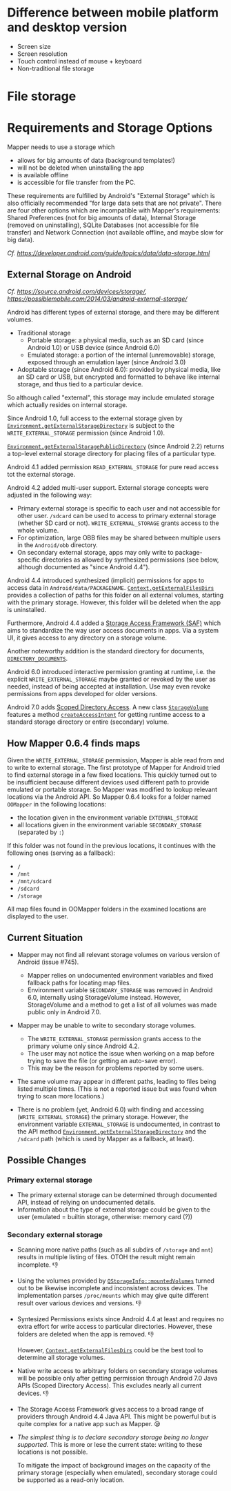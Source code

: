 # Difference between mobile platform and desktop version

* Screen size
* Screen resolution
* Touch control instead of mouse + keyboard
* Non-traditional file storage

# File storage

# Requirements and Storage Options

Mapper needs to use a storage which
- allows for big amounts of data (background templates!)
- will not be deleted when uninstalling the app
- is available offline
- is accessible for file transfer from the PC.

These requirements are fulfilled by Android's "External Storage" which is also officially recommended "for large data sets that are not private". There are four other options which are incompatible with Mapper's requirements: Shared Preferences (not for big amounts of data), Internal Storage (removed on uninstalling), SQLite Databases (not accessible for file transfer) and Network Connection (not available offline, and maybe slow for big data).

*Cf. https://developer.android.com/guide/topics/data/data-storage.html*

## External Storage on Android

*Cf. https://source.android.com/devices/storage/, https://possiblemobile.com/2014/03/android-external-storage/*

Android has different types of external storage, and there may be different volumes.

- Traditional storage
  - Portable storage: a physical media, such as an SD card (since Android 1.0) or USB device (since Android 6.0)
  - Emulated storage: a portion of the internal (unremovable) storage, exposed through an emulation layer (since Android 3.0)
- Adoptable storage (since Android 6.0):
  provided by physical media, like an SD card or USB, but encrypted and formatted to behave like internal storage, and thus tied to a particular device.

So although called "external", this storage may include emulated storage which actually resides on internal storage.

Since Android 1.0, full access to the external storage given by [`Environment.getExternalStorageDirectory`](https://developer.android.com/reference/android/os/Environment.html#getExternalStorageDirectory()) is subject to the `WRITE_EXTERNAL_STORAGE` permission (since Android 1.0). 

[`Environment.getExternalStoragePublicDirectory`](https://developer.android.com/reference/android/os/Environment.html#getExternalStoragePublicDirectory(java.lang.String)) (since Android 2.2) returns a top-level external storage directory for placing files of a particular type.

Android 4.1 added permission `READ_EXTERNAL_STORAGE` for pure read access tot the external storage.

Android 4.2 added multi-user support. External storage concepts were adjusted in the following way:
- Primary external storage is specific to each user and not accessible for other user. `/sdcard` can be used to access to primary external storage (whether SD card or not). `WRITE_EXTERNAL_STORAGE` grants access to the whole volume.
- For optimization, large OBB files may be shared between multiple users in the `Android/obb` directory.
- On secondary external storage, apps may only write to package-specific directories as allowed by synthesized permissions (see below, although documented as "since Android 4.4").

Android 4.4 introduced synthesized (implicit) permissions for apps to access data in `Android/data/PACKAGENAME`. [`Context.getExternalFilesDirs`](https://developer.android.com/reference/android/content/Context.html#getExternalFilesDirs(java.lang.String)) provides a collection of paths for this folder on all external volumes, starting with the primary storage. However, this folder will be deleted when the app is uninstalled.

Furthermore, Android 4.4 added a [Storage Access Framework (SAF)](https://developer.android.com/guide/topics/providers/document-provider.html) which aims to standardize the way user access documents in apps. Via a system UI, it gives access to any directory on a storage volume.

Another noteworthy addition is the standard directory for documents, [`DIRECTORY_DOCUMENTS`](https://developer.android.com/reference/android/os/Environment.html#DIRECTORY_DOCUMENTS).

Android 6.0 introduced interactive permission granting at runtime, i.e. the explicit `WRITE_EXTERNAL_STORAGE` maybe granted or revoked by the user as needed, instead of being accepted at installation. Use may even revoke permissions from apps developed for older versions.

Android 7.0 adds [Scoped Directory Access](https://developer.android.com/training/articles/scoped-directory-access.html). A new class [`StorageVolume`](https://developer.android.com/reference/android/os/storage/StorageVolume.html) features a method [`createAccessIntent`](https://developer.android.com/reference/android/os/storage/StorageVolume.html#createAccessIntent(java.lang.String)) for getting runtime access to a standard storage directory or entire (secondary) volume.

## How Mapper 0.6.4 finds maps

Given the `WRITE_EXTERNAL_STORAGE` permission, Mapper is able read from and to write to external storage. The first prototype of Mapper for Android tried to find external storage in a few fixed locations. This quickly turned out to be insufficient because different devices used different path to provide emulated or portable storage. So Mapper was modified to lookup relevant locations via the Android API. So Mapper 0.6.4 looks for a folder named `OOMapper` in the following locations:
- the location given in the environment variable `EXTERNAL_STORAGE`
- all locations given in the environment variable `SECONDARY_STORAGE` (separated by `:`)

If this folder was not found in the previous locations, it continues with the following ones (serving as a fallback):
- `/`
- `/mnt`
- `/mnt/sdcard`
- `/sdcard`
- `/storage`

All map files found in OOMapper folders in the examined locations are displayed to the user.

## Current Situation

- Mapper may not find all relevant storage volumes on various version of Android (issue #745).
  - Mapper relies on undocumented environment variables and fixed fallback paths for locating map files.
  - Environment variable `SECONDARY_STORAGE` was removed in Android 6.0, internally using StorageVolume instead. 
    However, StorageVolume and a method to get a list of all volumes was made public only in Android 7.0.

- Mapper may be unable to write to secondary storage volumes.
  - The `WRITE_EXTERNAL_STORAGE` permission grants access to the primary volume only since Android 4.2.
  - The user may not notice the issue when working on a map before trying to save the file (or getting an auto-save error).
  - This may be the reason for problems reported by some users.

- The same volume may appear in different paths, leading to files being listed multiple times. (This is not a reported issue but was found when trying to scan more locations.)

- There is no problem (yet, Android 6.0) with finding and accessing (`WRITE_EXTERNAL_STORAGE`) the primary storage. However, the environment variable `EXTERNAL_STORAGE` is undocumented, in contrast to the API method [`Environment.getExternalStorageDirectory`](https://developer.android.com/reference/android/os/Environment.html#getExternalStorageDirectory()) and the `/sdcard` path (which is used by Mapper as a fallback, at least).

## Possible Changes

### Primary external storage

- The primary external storage can be determined through documented API, instead of relying on undocumented details.
- Information about the type of external storage could be given to the user (emulated = builtin storage, otherwise: memory card (?))

### Secondary external storage

- Scanning more native paths (such as all subdirs of `/storage` and `mnt`) results in multiple listing of files. OTOH the result might remain incomplete. :-1:

- Using the volumes provided by [`QStorageInfo::mountedVolumes`](http://doc.qt.io/qt-5/qstorageinfo.html#mountedVolumes) turned out to be likewise incomplete and inconsistent across devices. The implementation parses `/proc/mounts` which may give quite different result over various devices and versions. :-1: 

- Syntesized Permissions exists since Android 4.4 at least and requires no extra effort for write access to particular directories. However, these folders are deleted when the app is removed. :-1:

  However, [`Context.getExternalFilesDirs`](https://developer.android.com/reference/android/content/Context.html#getExternalFilesDirs(java.lang.String)) could be the best tool to determine all storage volumes.

- Native write access to arbitrary folders on secondary storage volumes will be possible only after getting permission through Android 7.0 Java APIs (Scoped Directory Access). This excludes nearly all current devices. :-1: 

- The Storage Access Framework gives access to a broad range of providers through Android 4.4 Java API. This might be powerful but is quite complex for a native app such as Mapper. :sleepy: 

- *The simplest thing is to declare secondary storage being no longer supported.* This is more or lese the current state: writing to these locations is not possible.

  To mitigate the impact of background images on the capacity of the primary storage (especially when emulated), secondary storage could be supported as a read-only location.
